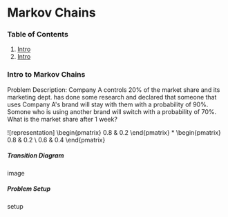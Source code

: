 # Markov Chains

### Table of Contents
1. [Intro](#intro)
1. [Intro](#intro)


<a name="intro"></a>
### Intro to Markov Chains

Problem Description: Company A controls 20% of the market share and its marketing dept. has done some research and declared that someone that uses Company A's brand will stay with them with a probability of 90%. Somone who is using another brand will switch with a probability of 70%. What is the market share after 1 week?

![representation]
\begin{pmatrix}
0.8 & 0.2
\end{pmatrix}
*
\begin{pmatrix} 
0.8 & 0.2 \\ 
0.6 & 0.4
\end{pmatrix}

##### Transition Diagram
image

##### Problem Setup

setup